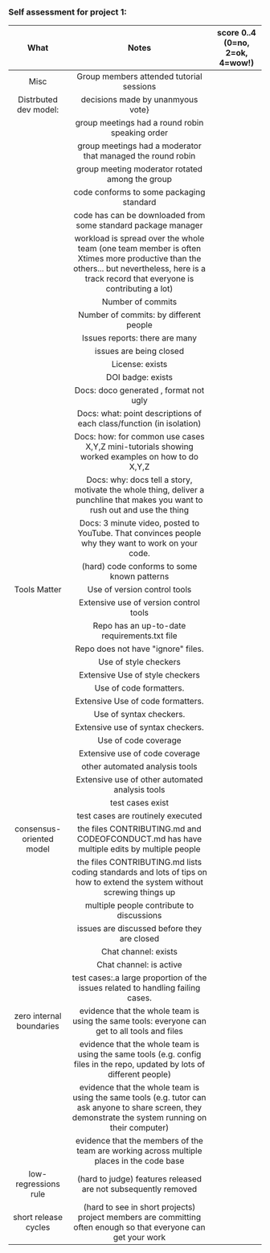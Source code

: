 ### Self assessment for project 1:

|           What           |                                                                                           Notes                                                                                          | score 0..4 (0=no, 2=ok, 4=wow!) |
|:------------------------:|:----------------------------------------------------------------------------------------------------------------------------------------------------------------------------------------:|:-------------------------------:|
| Misc                     | Group members attended tutorial sessions                                                                                                                                                 |                                |
| Distrbuted dev model:    | decisions made by unanmyous vote}                                                                                                                                                        |                                |
|                          | group meetings had a round robin speaking order                                                                                                                                          |                                |
|                          | group meetings had a moderator that managed the round robin                                                                                                                              |                                |
|                          | group meeting moderator rotated among the group                                                                                                                                          |                                |
|                          | code conforms to some packaging standard                                                                                                                                                 |                                |
|                          | code has can be downloaded from some standard package manager                                                                                                                            |                                |
|                          | workload is spread over the whole team (one team member is often Xtimes more productive than the others... but nevertheless, here is a track record that everyone is contributing a lot) |                                |
|                          | Number of commits                                                                                                                                                                        |                                |
|                          | Number of commits: by different people                                                                                                                                                   |                                |
|                          | Issues reports: there are many                                                                                                                                                           |                                |
|                          | issues are being closed                                                                                                                                                                  |                                |
|                          | License: exists                                                                                                                                                                          |                                |
|                          | DOI badge: exists                                                                                                                                                                        |                                |
|                          | Docs: doco generated , format not ugly                                                                                                                                                   |                                |
|                          | Docs: what: point descriptions of each class/function (in isolation)                                                                                                                     |                                |
|                          | Docs: how: for common use cases X,Y,Z mini-tutorials showing worked examples on how to do X,Y,Z                                                                                          |                                 |
|                          | Docs: why: docs tell a story, motivate the whole thing, deliver a punchline that makes you want to rush out and use the thing                                                            |                                |
|                          | Docs: 3 minute video, posted to YouTube. That convinces people why they want to work on your code.                                                                                       |                                |
|                          | (hard) code conforms to some known patterns                                                                                                                                              |                                 |
| Tools Matter             | Use of version control tools                                                                                                                                                             |                                |
|                          | Extensive use of version control tools                                                                                                                                                   |                                |
|                          | Repo has an up-to-date requirements.txt file                                                                                                                                             |                                |
|                          | Repo does not have "ignore" files.                                                                                                                                                       |                                |
|                          | Use of style checkers                                                                                                                                                                    |                                |
|                          | Extensive Use of style checkers                                                                                                                                                          |                                |
|                          | Use of code formatters.                                                                                                                                                                  |                                |
|                          | Extensive Use of code formatters.                                                                                                                                                        |                                |
|                          | Use of syntax checkers.                                                                                                                                                                  |                                |
|                          | Extensive use of syntax checkers.                                                                                                                                                        |                                |
|                          | Use of code coverage                                                                                                                                                                     |                                |
|                          | Extensive use of code coverage                                                                                                                                                           |                                |
|                          | other automated analysis tools                                                                                                                                                           |                                |
|                          | Extensive use of other automated analysis tools                                                                                                                                          |                                |
|                          | test cases exist                                                                                                                                                                         |                                |
|                          | test cases are routinely executed                                                                                                                                                        |                                |
| consensus-oriented model | the files CONTRIBUTING.md and CODEOFCONDUCT.md has have multiple edits by multiple people                                                                                                |                                |
|                          | the files CONTRIBUTING.md lists coding standards and lots of tips on how to extend the system without screwing things up                                                                 |                                |
|                          | multiple people contribute to discussions                                                                                                                                                |                                |
|                          | issues are discussed before they are closed                                                                                                                                              |                                |
|                          | Chat channel: exists                                                                                                                                                                     |                                |
|                          | Chat channel: is active                                                                                                                                                                  |                                |
|                          | test cases:.a large proportion of the issues related to handling failing cases.                                                                                                          |                                |
| zero internal boundaries | evidence that the whole team is using the same tools: everyone can get to all tools and files                                                                                            |                                |
|                          | evidence that the whole team is using the same tools (e.g. config files in the repo, updated by lots of different people)                                                                |                                |
|                          | evidence that the whole team is using the same tools (e.g. tutor can ask anyone to share screen, they demonstrate the system running on their computer)                                  |                                |
|                          | evidence that the members of the team are working across multiple places in the code base                                                                                                |                                |
| low-regressions rule     | (hard to judge) features released are not subsequently removed                                                                                                                           |                                |
| short release cycles     | (hard to see in short projects) project members are committing often enough so that everyone can get your work                                                                           |                                |
